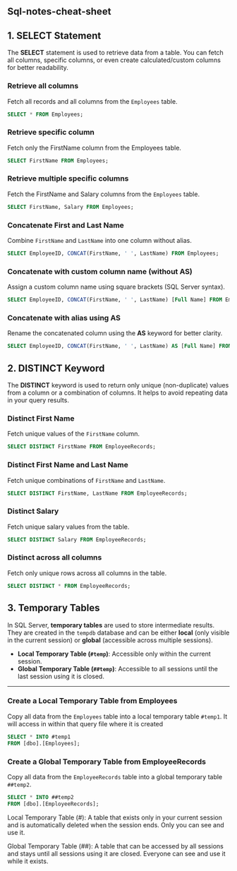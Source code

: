 ## Sql-notes-cheat-sheet


## 1. SELECT Statement  

The **SELECT** statement is used to retrieve data from a table. You can fetch all columns, specific columns, or even create calculated/custom columns for better readability.  

### **Retrieve all columns**  
Fetch all records and all columns from the `Employees` table.  

```sql
SELECT * FROM Employees;
```

### **Retrieve specific column**

Fetch only the FirstName column from the Employees table.
```sql
SELECT FirstName FROM Employees;
```
### **Retrieve multiple specific columns**  

Fetch the FirstName and Salary columns from the `Employees` table.  

```sql
SELECT FirstName, Salary FROM Employees;
```
### **Concatenate First and Last Name**  

Combine `FirstName` and `LastName` into one column without alias.  

```sql
SELECT EmployeeID, CONCAT(FirstName, ' ', LastName) FROM Employees;
```
### **Concatenate with custom column name (without AS)**  

Assign a custom column name using square brackets (SQL Server syntax).  

```sql
SELECT EmployeeID, CONCAT(FirstName, ' ', LastName) [Full Name] FROM Employees;
```
### **Concatenate with alias using AS**  

Rename the concatenated column using the **AS** keyword for better clarity.  

```sql
SELECT EmployeeID, CONCAT(FirstName, ' ', LastName) AS [Full Name] FROM Employees;
```
## 2. DISTINCT Keyword  

The **DISTINCT** keyword is used to return only unique (non-duplicate) values from a column or a combination of columns. It helps to avoid repeating data in your query results.  
### **Distinct First Name**  

Fetch unique values of the `FirstName` column.  

```sql
SELECT DISTINCT FirstName FROM EmployeeRecords;
```

### **Distinct First Name and Last Name**  

Fetch unique combinations of `FirstName` and `LastName`.  

```sql
SELECT DISTINCT FirstName, LastName FROM EmployeeRecords;
```
### **Distinct Salary**  

Fetch unique salary values from the table.  

```sql
SELECT DISTINCT Salary FROM EmployeeRecords;
```
### **Distinct across all columns**  

Fetch only unique rows across all columns in the table.  

```sql
SELECT DISTINCT * FROM EmployeeRecords;
```
## 3. Temporary Tables  

In SQL Server, **temporary tables** are used to store intermediate results. They are created in the `tempdb` database and can be either **local** (only visible in the current session) or **global** (accessible across multiple sessions).  

- **Local Temporary Table (`#temp`)**: Accessible only within the current session.  
- **Global Temporary Table (`##temp`)**: Accessible to all sessions until the last session using it is closed.  

---

### **Create a Local Temporary Table from Employees**  
Copy all data from the `Employees` table into a local temporary table `#temp1`.  It will access in within that query file where it is created

```sql
SELECT * INTO #temp1
FROM [dbo].[Employees];
```
### **Create a Global Temporary Table from EmployeeRecords**  

Copy all data from the `EmployeeRecords` table into a global temporary table `##temp2`.  

```sql
SELECT * INTO ##temp2
FROM [dbo].[EmployeeRecords];
```
Local Temporary Table (#): A table that exists only in your current session and is automatically deleted when the session ends. Only you can see and use it.

Global Temporary Table (##): A table that can be accessed by all sessions and stays until all sessions using it are closed. Everyone can see and use it while it exists.
